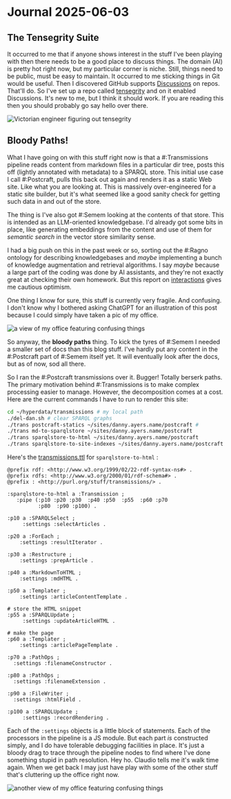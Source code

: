 # Journal 2025-06-03

## The Tensegrity Suite

It occurred to me that if anyone shows interest in the stuff I've been playing with then there needs to be a good place to discuss things. The domain (AI) is pretty hot right now, but my particular corner is niche. Still, things need to be public, must be easy to maintain. It occurred to me sticking things in Git would be useful. Then I discovered GitHub supports [Discussions](https://docs.github.com/en/discussions) on repos. That'll do. So I've set up a repo called [tensegrity](https://github.com/danja/tensegrity) and on it enabled Discussions. It's new to me, but I think it should work. If you are reading this then you should probably go say hello over there.

![Victorian engineer figuring out tensegrity](media/images/2025-06/victorian.png)

## Bloody Paths!

What I have going on with this stuff right now is that a #:Transmissions pipeline reads content from markdown files in a particular dir tree, posts this off (lightly annotated with metadata) to a SPARQL store. This initial use case I call #:Postcraft, pulls this back out again and renders it as a static Web site. Like what you are looking at.
This is massively over-engineered for a static site builder, but it's what seemed like a good sanity check for getting such data in and out of the store.

The thing is I've also got #:Semem looking at the contents of that store. This is intended as an LLM-oriented knowledgebase. I'd already got some bits in place, like generating embeddings from the content and use of them for *semantic search* in the vector store similarity sense.

I had a big push on this in the past week or so, sorting out the #:Ragno ontology for describing knowledgebases and *maybe* implementing a bunch of knowledge augmentation and retrieval algorithms. I say *maybe* because a large part of the coding was done by AI assistants, and they're not exactly great at checking their own homework. But this report on [interactions](https://github.com/danja/semem/blob/main/INTERACTIONS.md) gives me cautious optimism.

One thing I know for sure, this stuff is currently very fragile. And confusing. I don't know why I bothered asking ChatGPT for an illustration of this post because I could simply have taken a pic of my office.

 ![a view of my office featuring confusing things](media/images/2025-06/office1.jpeg)

So anyway, the **bloody paths** thing. To kick the tyres of #:Semem I needed a smaller set of docs than this blog stuff. I've hardly put any content in the #:Postcraft part of #:Semem itself yet. It will eventually look after the docs, but as of now, sod all there.

So I ran the #:Postcraft transmissions over it. Bugger! Totally berserk paths. The primary motivation behind #:Transmissions is to make complex processing easier to manage. However, the decomposition comes at a cost. Here are the current commands I have to run to render this site:

```sh
cd ~/hyperdata/transmissions # my local path
./del-dan.sh # clear SPARQL graphs
./trans postcraft-statics ~/sites/danny.ayers.name/postcraft #
./trans md-to-sparqlstore ~/sites/danny.ayers.name/postcraft
./trans sparqlstore-to-html ~/sites/danny.ayers.name/postcraft
./trans sparqlstore-to-site-indexes ~/sites/danny.ayers.name/postcraft
```

Here's the [transmissions.ttl](https://github.com/danja/transmissions/blob/main/src/apps/sparqlstore-to-html/transmissions.ttl) for `sparqlstore-to-html` :

```turtle
@prefix rdf: <http://www.w3.org/1999/02/22-rdf-syntax-ns#> .
@prefix rdfs: <http://www.w3.org/2000/01/rdf-schema#> .
@prefix : <http://purl.org/stuff/transmissions/> .

:sparqlstore-to-html a :Transmission ;
   :pipe (:p10 :p20 :p30  :p40 :p50  :p55  :p60 :p70
          :p80  :p90 :p100) .

:p10 a :SPARQLSelect ;
     :settings :selectArticles .

:p20 a :ForEach ;
    :settings :resultIterator .

:p30 a :Restructure ;
    :settings :prepArticle .

:p40 a :MarkdownToHTML ;
    :settings :mdHTML .

:p50 a :Templater ;
    :settings :articleContentTemplate .

# store the HTML snippet
:p55 a :SPARQLUpdate ;
     :settings :updateArticleHTML .

# make the page
:p60 a :Templater ;
    :settings :articlePageTemplate .

:p70 a :PathOps ;
  :settings :filenameConstructor .

:p80 a :PathOps ;
  :settings :filenameExtension .

:p90 a :FileWriter ;
  :settings :htmlField .

:p100 a :SPARQLUpdate ;
     :settings :recordRendering .
```

Each of the `:settings` objects is a little block of statements. Each of the processors in the pipeline is a JS module.
But each part *is* constructed simply, and I do have tolerable debugging facilities in place. It's just a bloody drag to trace through the pipeline nodes to find where I've done something stupid in path resolution.
Hey ho. Claudio tells me it's walk time again.
When we get back I may just have play with some of the other stuff that's cluttering up the office right now.

![another view of my office featuring confusing things](media/images/2025-06/office2.jpeg)
